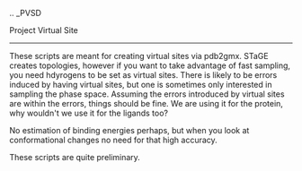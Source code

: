 .. _PVSD

Project Virtual Site
********************

These scripts are meant for creating virtual sites via pdb2gmx. STaGE creates topologies, however if you want to take advantage of fast sampling, you need hdyrogens to be set as virtual sites. There is likely to be errors induced by having virtual sites, but one is sometimes only interested in sampling the phase space. Assuming the errors introduced by virtual sites are within the errors, things should be fine. We are using it for the protein, why wouldn't we use it for the ligands too? 

No estimation of binding energies perhaps, but when you look at conformational changes no need for that high accuracy. 

These scripts are quite preliminary. 